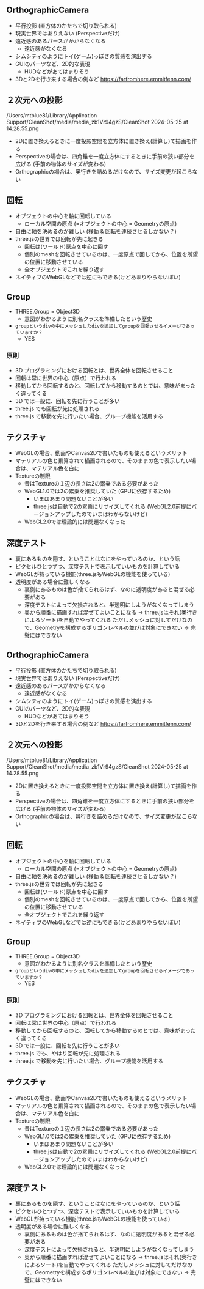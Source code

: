 ## OrthographicCamera
- 平行投影 (直方体のかたちで切り取られる)
- 現実世界ではありえない (Perspectiveだけ)
- 遠近感のあるパースがかからなくなる
  - 遠近感がなくなる
- シムシティのようにトイ(ゲーム)っぽさの質感を演出する
- GUIのパーツなど、2D的な表現
  - HUDなどがあてはまりそう
- 3Dと2Dを行き来する場合の例など
  https://farfromhere.emmitfenn.com/


## ２次元への投影
/Users/mtblue81/Library/Application Support/CleanShot/media/media_zb1Vr94gzS/CleanShot 2024-05-25 at 14.28.55.png
- 2Dに置き換えるときに一度投影空間を立方体に置き換え(計算し)て描画を作る
- Perspectiveの場合は、四角錐を一度立方体にするときに手前の狭い部分を広げる (手前の物体のサイズが変わる)
- Orthographicの場合は、奥行きを詰めるだけなので、サイズ変更が起こらない


## 回転
- オブジェクトの中心を軸に回転している
  - ローカル空間の原点 (=オブジェクトの中心 = Geometryの原点)
- 自由に軸を決めるのが難しい (移動 & 回転を連続させるしかない？)
- three.jsの世界では回転が先に起きる
  - 回転は(ワールド)原点を中心に回す
  - 個別のmeshを回転させているのは、一度原点で回してから、位置を所望の位置に移動させている
  - 全オブジェクトでこれを繰り返す
- ネイティブのWebGLなどでは逆にもできる(けどあまりやらないぽい)

## Group
- THREE.Group = Object3D
  - 意図がわかるように別名クラスを準備したという歴史
- `groupというdivの中にメッシュしたdivを追加してgroupを回転させるイメージであっていますか？`
  - YES

### 原則
  - 3D プログラミングにおける回転とは、世界全体を回転させること
  - 回転は常に世界の中心（原点）で行われる
  - 移動してから回転するのと、回転してから移動するのとでは、意味がまったく違ってくる
  - 3D では一般に、回転を先に行うことが多い
  - three.js でも回転が先に処理される
  - three.js で移動を先に行いたい場合、グループ機能を活用する


## テクスチャ
- WebGLの場合、動画やCanvas2Dで書いたものも使えるというメリット
- マテリアルの色と乗算されて描画されるので、そのままの色で表示したい場合は、マテリアル色を白に
- Textureの制限
  - 昔はTextureの１辺の長さは2の累乗である必要があった
  - WebGL1.0では2の累乗を推奨していた (GPUに依存するため)
    - いまはあまり問題ないことが多い
    - three.jsは自動で2の累乗にリサイズしてくれる (WebGL2.0前提にバージョンアップしたのでいまはわからないけど)
  - WebGL2.0では理論的には問題なくなった

## 深度テスト
- 裏にあるものを隠す、ということはなにをやっているのか、という話
- ピクセルひとつずつ、深度テストで表示していいものを計算している
- WebGLが持っている機能(three.jsもWebGLの機能を使っている)
- 透明度がある場合に難しくなる
  - 裏側にあるものは色が捨てられるはず、なのに透明度があると混ぜる必要がある
  - 深度テストによって欠損されると、半透明にしようがなくなってしまう
  - 奥から順番に描画すれば混ぜてよいことになる -> three.jsはそれ(奥行きによるソート)を自動でやってくれる
    ただしメッシュに対してだけなので、Geometryを構成するポリゴンレベルの並びは対象にできない -> 完璧にはできない
## OrthographicCamera
- 平行投影 (直方体のかたちで切り取られる)
- 現実世界ではありえない (Perspectiveだけ)
- 遠近感のあるパースがかからなくなる
  - 遠近感がなくなる
- シムシティのようにトイ(ゲーム)っぽさの質感を演出する
- GUIのパーツなど、2D的な表現
  - HUDなどがあてはまりそう
- 3Dと2Dを行き来する場合の例など
  https://farfromhere.emmitfenn.com/


## ２次元への投影
/Users/mtblue81/Library/Application Support/CleanShot/media/media_zb1Vr94gzS/CleanShot 2024-05-25 at 14.28.55.png
- 2Dに置き換えるときに一度投影空間を立方体に置き換え(計算し)て描画を作る
- Perspectiveの場合は、四角錐を一度立方体にするときに手前の狭い部分を広げる (手前の物体のサイズが変わる)
- Orthographicの場合は、奥行きを詰めるだけなので、サイズ変更が起こらない


## 回転
- オブジェクトの中心を軸に回転している
  - ローカル空間の原点 (=オブジェクトの中心 = Geometryの原点)
- 自由に軸を決めるのが難しい (移動 & 回転を連続させるしかない？)
- three.jsの世界では回転が先に起きる
  - 回転は(ワールド)原点を中心に回す
  - 個別のmeshを回転させているのは、一度原点で回してから、位置を所望の位置に移動させている
  - 全オブジェクトでこれを繰り返す
- ネイティブのWebGLなどでは逆にもできる(けどあまりやらないぽい)

## Group
- THREE.Group = Object3D
  - 意図がわかるように別名クラスを準備したという歴史
- `groupというdivの中にメッシュしたdivを追加してgroupを回転させるイメージであっていますか？`
  - YES

### 原則
  - 3D プログラミングにおける回転とは、世界全体を回転させること
  - 回転は常に世界の中心（原点）で行われる
  - 移動してから回転するのと、回転してから移動するのとでは、意味がまったく違ってくる
  - 3D では一般に、回転を先に行うことが多い
  - three.js でも、やはり回転が先に処理される
  - three.js で移動を先に行いたい場合、グループ機能を活用する


## テクスチャ
- WebGLの場合、動画やCanvas2Dで書いたものも使えるというメリット
- マテリアルの色と乗算されて描画されるので、そのままの色で表示したい場合は、マテリアル色を白に
- Textureの制限
  - 昔はTextureの１辺の長さは2の累乗である必要があった
  - WebGL1.0では2の累乗を推奨していた (GPUに依存するため)
    - いまはあまり問題ないことが多い
    - three.jsは自動で2の累乗にリサイズしてくれる (WebGL2.0前提にバージョンアップしたのでいまはわからないけど)
  - WebGL2.0では理論的には問題なくなった

## 深度テスト
- 裏にあるものを隠す、ということはなにをやっているのか、という話
- ピクセルひとつずつ、深度テストで表示していいものを計算している
- WebGLが持っている機能(three.jsもWebGLの機能を使っている)
- 透明度がある場合に難しくなる
  - 裏側にあるものは色が捨てられるはず、なのに透明度があると混ぜる必要がある
  - 深度テストによって欠損されると、半透明にしようがなくなってしまう
  - 奥から順番に描画すれば混ぜてよいことになる -> three.jsはそれ(奥行きによるソート)を自動でやってくれる
    ただしメッシュに対してだけなので、Geometryを構成するポリゴンレベルの並びは対象にできない -> 完璧にはできない
